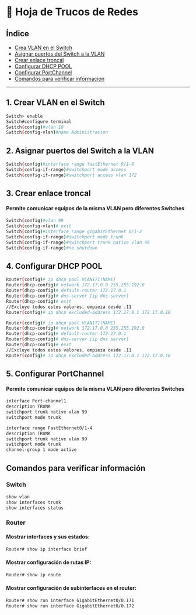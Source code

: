 # 📝 Hoja de Trucos de Redes
## Índice
- [Crea VLAN en el Switch](#1-crear-vlan-en-el-switch)
- [Asignar puertos del Switch a la VLAN](#2-asignar-puertos-del-switch-a-la-vlan)
- [Crear enlace troncal](#3-crear-enlace-troncal)
- [Configurar DHCP POOL](#4-configurar-dhcp-pool)
- [Configurar PortChannel](#5-configurar-portchannel)
- [Comandos para verificar información](#comandos-para-verificar-información)
---

## 1. Crear VLAN en el Switch

```bash
Switch> enable
Switch#configure terminal
Switch(config)#vlan 10
Switch(config-vlan)#name Administracion
```

## 2. Asignar puertos del Switch a la VLAN
```bash
Switch(config)#interface range fastEthernet 0/1-6
Switch(config-if-range)#switchport mode access 
Switch(config-if-range)#switchport access vlan 172
```

## 3. Crear enlace troncal 
####  Permite comunicar equipos de la misma VLAN pero diferentes Switches
```bash
Switch(config)#vlan 99
Switch(config-vlan)# exit
Switch(config)#interface range gigabitEthernet 0/1-2
Switch(config-if-range)#switchport mode trunk
Switch(config-if-range)#switchport trunk native vlan 99
Switch(config-if-range)#no shutdown 
```

## 4. Configurar DHCP POOL
```bash
Router(config)# ip dhcp pool VLAN171(NAME)
Router(dhcp-config)# network 172.17.0.0 255.255.192.0
Router(dhcp-config)# default-router 172.17.0.1
Router(dhcp-config)# dns-server [ip dns server]
Router(dhcp-config)# exit
//Excluye todos estos valores, empieza desde .11
Router(config)# ip dhcp excluded-address 172.17.0.1 172.17.0.10

Router(config)# ip dhcp pool VLAN171(NAME)
Router(dhcp-config)# network 172.17.0.0 255.255.192.0
Router(dhcp-config)# default-router 172.17.0.1
Router(dhcp-config)# dns-server [ip dns server]
Router(dhcp-config)# exit
//Excluye todos estos valores, empieza desde .11
Router(config)# ip dhcp excluded-address 172.17.0.1 172.17.0.10
```
## 5. Configurar PortChannel 
####  Permite comunicar equipos de la misma VLAN pero diferentes Switches
```bash
interface Port-channel1
description TRUNK
switchport trunk native vlan 99
switchport mode trunk

interface range FastEthernet0/1-4
description TRUNK
switchport trunk native vlan 99
switchport mode trunk
channel-group 1 mode active
```

## Comandos para verificar información
### Switch
```bash
show vlan
show interfaces trunk
show interfaces status
```

### Router
#### Mostrar interfaces y sus estados:
```bash
Router# show ip interface brief
```

#### Mostrar configuración de rutas IP:
```bash
Router# show ip route
```
#### Mostrar configuración de subinterfaces en el router:
```bash
Router# show run interface GigabitEthernet0/0.171
Router# show run interface GigabitEthernet0/0.172
```
